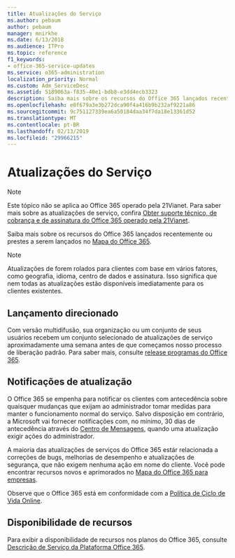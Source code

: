 ```yaml
---
title: Atualizações do Serviço
ms.author: pebaum
author: pebaum
manager: mnirkhe
ms.date: 6/13/2018
ms.audience: ITPro
ms.topic: reference
f1_keywords:
- office-365-service-updates
ms.service: o365-administration
localization_priority: Normal
ms.custom: Adm_ServiceDesc
ms.assetid: 5189063a-f835-40e1-bdb8-e3dd4ecb3323
description: Saiba mais sobre os recursos do Office 365 lançados recentemente ou prestes a serem lançados no Mapa do Office 365.
ms.openlocfilehash: e0f679a3e3b272dca90f4a416b9b232af9221a86
ms.sourcegitcommit: 9c751127339ea6a50184daa34f7da18e13361d52
ms.translationtype: MT
ms.contentlocale: pt-BR
ms.lasthandoff: 02/13/2019
ms.locfileid: "29966215"
---
```

# <a name="service-updates"></a>Atualizações do Serviço

> [!NOTE]
> Este tópico não se aplica ao Office 365 operado pela 21Vianet. Para saber mais sobre as atualizações de serviço, confira [Obter suporte técnico, de cobrança e de assinatura do Office 365 operado pela 21Vianet](http://go.microsoft.com/fwlink/?LinkID=733350&amp;clcid=0x409). 
  
Saiba mais sobre os recursos do Office 365 lançados recentemente ou prestes a serem lançados no [Mapa do Office 365](https://go.microsoft.com/fwlink/?LinkId=509914).
  
> [!NOTE]
> Atualizações de forem rolados para clientes com base em vários fatores, como geografia, idioma, centro de dados e assinatura. Isso significa que nem todas as atualizações estão disponíveis imediatamente para os clientes existentes. 
  
## <a name="targeted-release"></a>Lançamento direcionado

Com versão multidifusão, sua organização ou um conjunto de seus usuários recebem um conjunto selecionado de atualizações de serviço aproximadamente uma semana antes de que começamos nosso processo de liberação padrão. Para saber mais, consulte [release programas do Office 365](https://go.microsoft.com/fwlink/p/?LinkId=509823). 
  
## <a name="update-notifications"></a>Notificações de atualização

O Office 365 se empenha para notificar os clientes com antecedência sobre quaisquer mudanças que exijam ao administrador tomar medidas para manter o funcionamento normal do serviço. Salvo disposição em contrário, a Microsoft vai fornecer notificações com, no mínimo, 30 dias de antecedência através do [Centro de Mensagens](http://technet.microsoft.com/library/38FB3333-BFCC-4340-A37B-DEDA509C209.aspx), quando uma atualização exigir ações do administrador. 
  
A maioria das atualizações de serviços do Office 365 estár relacionada a correções de bugs, melhorias de desempenho e atualizações de segurança, que não exigem nenhuma ação em nome do cliente. Você pode encontrar recursos novos e aprimorados no [Mapa do Office 365 para empresas](http://roadmap.office.com/).
  
Observe que o Office 365 está em conformidade com a [Política de Ciclo de Vida Online](https://support.microsoft.com/en-us/lifecycle#gp/osslpolicy).
  
## <a name="feature-availability"></a>Disponibilidade de recursos

Para exibir a disponibilidade de recursos nos planos do Office 365, consulte [Descrição de Serviço da Plataforma Office 365](https://technet.microsoft.com/en-us/library/office-365-platform-service-description.aspx).
  

